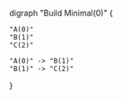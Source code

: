 digraph "Build Minimal(0)" {

    "A(0)"
    "B(1)"
    "C(2)"

    "A(0)" -> "B(1)"
    "B(1)" -> "C(2)"

}
